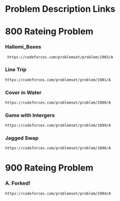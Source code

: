 # Problem Description Links

# 800 Rateing Problem

### Hallomi_Boxes
```bash
 https://codeforces.com/problemset/problem/1903/A
```

### Line Trip
```bash
https://codeforces.com/problemset/problem/1901/A
```

### Cover in Water
```bash
https://codeforces.com/problemset/problem/1900/A
```

### Game with Intergers
```bash
https://codeforces.com/problemset/problem/1899/A
```

### Jagged Swap
```bash
https://codeforces.com/problemset/problem/1896/A
```

# 900 Rateing Problem

### A. Forked!
```bash
https://codeforces.com/problemset/problem/1904/A
```


